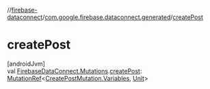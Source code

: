 //[firebase-dataconnect](../../index.md)/[com.google.firebase.dataconnect.generated](index.md)/[createPost](create-post.md)

# createPost

[androidJvm]\
val [FirebaseDataConnect.Mutations](../com.google.firebase.dataconnect/-firebase-data-connect/-mutations/index.md).[createPost](create-post.md): [MutationRef](../com.google.firebase.dataconnect/-mutation-ref/index.md)&lt;[CreatePostMutation.Variables](-create-post-mutation/-variables/index.md), [Unit](https://kotlinlang.org/api/latest/jvm/stdlib/kotlin/-unit/index.html)&gt;
